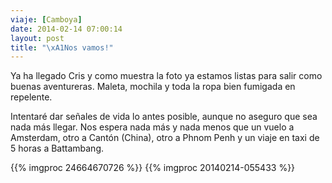 ```yaml
---
viaje: [Camboya]
date: 2014-02-14 07:00:14
layout: post
title: "\xA1Nos vamos!"
---
```

Ya ha llegado Cris y como muestra la foto ya estamos listas para salir como buenas aventureras. Maleta, mochila y toda la ropa bien fumigada en repelente.

Intentaré dar señales de vida lo antes posible, aunque no aseguro que sea nada más llegar. Nos espera nada más y nada menos que un vuelo a Amsterdam, otro a Cantón (China), otro a Phnom Penh y un viaje en taxi de 5 horas a Battambang.

{{% imgproc 24664670726 %}}
{{% imgproc 20140214-055433 %}}